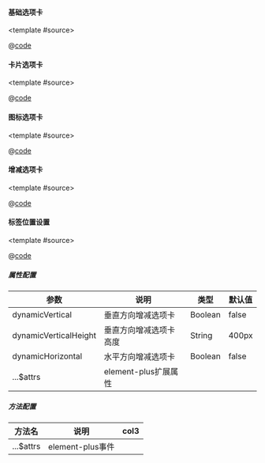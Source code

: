 #### 基础选项卡

<common-code-format>

  <template #source>
    <PC-ndTabs-ndTabs ></PC-ndTabs-ndTabs>
  </template>

  @[code](../.vuepress/components/PC/ndTabs/ndTabs.vue)

</common-code-format>

#### 卡片选项卡

<common-code-format>

  <template #source>
    <PC-ndTabs-ndTabsCard ></PC-ndTabs-ndTabsCard>
  </template>

  @[code](../.vuepress/components/PC/ndTabs/ndTabsCard.vue)

</common-code-format>

#### 图标选项卡

<common-code-format>

  <template #source>
    <PC-ndTabs-ndTabsIcon ></PC-ndTabs-ndTabsIcon>
  </template>

  @[code](../.vuepress/components/PC/ndTabs/ndTabsIcon.vue)

</common-code-format>

#### 增减选项卡

<common-code-format>

  <template #source>
    <PC-ndTabs-ndTabsDynamic></PC-ndTabs-ndTabsDynamic>
  </template>

  @[code](../.vuepress/components/PC/ndTabs/ndTabsDynamic.vue)

</common-code-format>

#### 标签位置设置

<common-code-format>

  <template #source>
    <PC-ndTabs-ndTabsDirection></PC-ndTabs-ndTabsDirection>
  </template>

  @[code](../.vuepress/components/PC/ndTabs/ndTabsDirection.vue)

</common-code-format>


##### 属性配置

| 参数            | 说明                     | 类型        | 默认值                                        |
| --------------- | ------------------------ | ----------- | --------------------------------------------- |
| dynamicVertical   | 垂直方向增减选项卡     | Boolean | false  |
| dynamicVerticalHeight | 垂直方向增减选项卡高度  | String | 400px  |
| dynamicHorizontal | 水平方向增减选项卡     | Boolean | false  |
| ...$attrs   | element-plus扩展属性 |             |                                               |

##### 方法配置

| 方法名                      | 说明          | col3         |
| --------------------------- | ------------- | ------------ |
| ...$attrs    | element-plus事件  |      |
